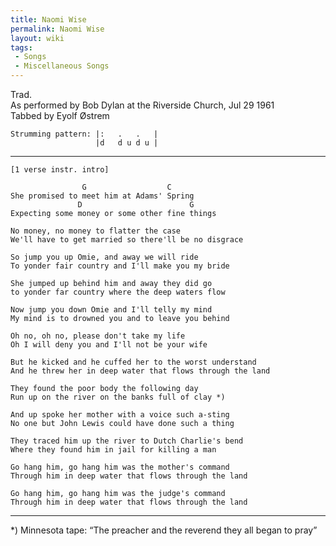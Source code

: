 ```yaml
---
title: Naomi Wise
permalink: Naomi Wise
layout: wiki
tags:
 - Songs
 - Miscellaneous Songs
---
```


Trad.  
As performed by Bob Dylan at the Riverside Church, Jul 29 1961  
Tabbed by Eyolf Østrem

    Strumming pattern: |:   .   .   |
                       |d   d u d u |

* * * * *

    [1 verse instr. intro]

                    G                  C
    She promised to meet him at Adams' Spring
                   D                        G
    Expecting some money or some other fine things

    No money, no money to flatter the case
    We'll have to get married so there'll be no disgrace

    So jump you up Omie, and away we will ride
    To yonder fair country and I'll make you my bride

    She jumped up behind him and away they did go
    to yonder far country where the deep waters flow

    Now jump you down Omie and I'll telly my mind
    My mind is to drowned you and to leave you behind

    Oh no, oh no, please don't take my life
    Oh I will deny you and I'll not be your wife

    But he kicked and he cuffed her to the worst understand
    And he threw her in deep water that flows through the land

    They found the poor body the following day
    Run up on the river on the banks full of clay *)

    And up spoke her mother with a voice such a-sting
    No one but John Lewis could have done such a thing

    They traced him up the river to Dutch Charlie's bend
    Where they found him in jail for killing a man

    Go hang him, go hang him was the mother's command
    Through him in deep water that flows through the land

    Go hang him, go hang him was the judge's command
    Through him in deep water that flows through the land

* * * * *

\*) Minnesota tape: “The preacher and the reverend they all began to
pray”
